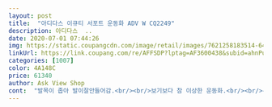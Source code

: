 ```yaml
---
layout: post 
title:  "아디다스 이큐티 서포트 운동화 ADV W CQ2249" 
description: 아디다스  ..
date: 2020-07-01 07:44:26 
img: https://static.coupangcdn.com/image/retail/images/7621258183514-64c204ba-1998-4093-8d0e-286c05e92b73.jpg 
linkUrl: https://link.coupang.com/re/AFFSDP?lptag=AF3600438&subid=ahnPublicAsk&pageKey=1460377829&itemId=2512681203&vendorItemId=70505704509&traceid=V0-113-d8c336b2aeeffdb9 
categories: [1007] 
color: 4A148C 
price: 61340 
author: Ask View Shop 
cont:  "발목이 좁아 발이잘안들어감.<br/><br/>보기보다 참 이상한 운동화.<br/><br/>복숭아뼈에 물집잡혔어요<br/>" 
---
```

